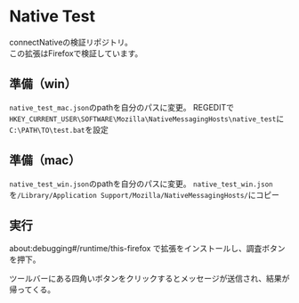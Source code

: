 # Native Test

connectNativeの検証リポジトリ。   
この拡張はFirefoxで検証しています。

## 準備（win）
`native_test_mac.json`のpathを自分のパスに変更。
REGEDITで`HKEY_CURRENT_USER\SOFTWARE\Mozilla\NativeMessagingHosts\native_test`に`C:\PATH\TO\test.bat`を設定

## 準備（mac）
`native_test_win.json`のpathを自分のパスに変更。
`native_test_win.json`を`/Library/Application Support/Mozilla/NativeMessagingHosts/`にコピー

## 実行

about:debugging#/runtime/this-firefox
で拡張をインストールし、調査ボタンを押下。

ツールバーにある四角いボタンをクリックするとメッセージが送信され、結果が帰ってくる。